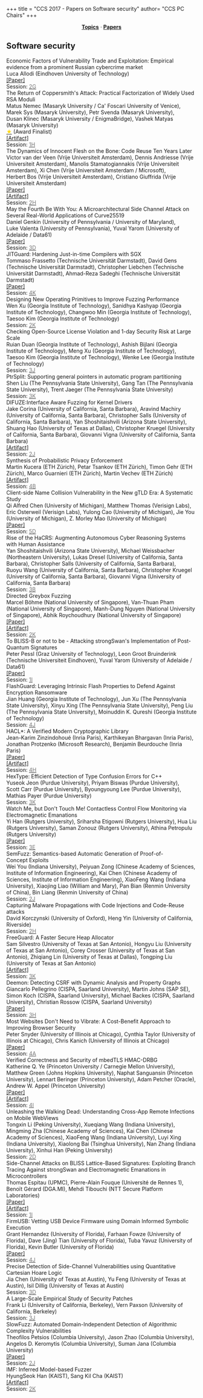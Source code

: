 +++
title = "CCS 2017 - Papers on Software security"
author= "CCS PC Chairs"
+++
<center><a href="/topics"><b>Topics</b></a> &middot; <a href="/papers"><b>Papers</b></a></center>
<p>
<h2>Software security</h2><div class="bpaper"><span class="ptitle">Economic Factors of Vulnerability Trade and Exploitation: Empirical evidence from a prominent Russian cybercrime market</span></br><div class="pblock"><span class="author">Luca&nbsp;Allodi</span> <span class="institution">(Eindhoven University of Technology)</span><br><div class="pextra"><a href="https://arxiv.org/abs/1708.04866">[Paper]</a><br>Session: <a href="/session-G2"><font color="#777">2G</font></a></div></div></div><div class="bpaper"><span class="ptitle">The Return of Coppersmith's Attack: Practical Factorization of Widely Used RSA Moduli</span></br><div class="pblock"><span class="author">Matus&nbsp;Nemec</span> <span class="institution">(Masaryk University / Ca' Foscari University of Venice)</span>, <span class="author">Marek&nbsp;Sys</span> <span class="institution">(Masaryk University)</span>, <span class="author">Petr&nbsp;Svenda</span> <span class="institution">(Masaryk University)</span>, <span class="author">Dusan&nbsp;Klinec</span> <span class="institution">(Masaryk University / EnigmaBridge)</span>, <span class="author">Vashek&nbsp;Matyas</span> <span class="institution">(Masaryk University)</span><br><div class="pextra"><a href="/finalists"><font color="#FFD700">&#9733;</font></a> (Award Finalist)<br><a href="https://crocs.fi.muni.cz/papers/rsa_ccs17">[Artifact]</a><br>Session: <a href="/session-H1"><font color="#777">1H</font></a></div></div></div><div class="bpaper"><span class="ptitle">The Dynamics of Innocent Flesh on the Bone: Code Reuse Ten Years Later</span></br><div class="pblock"><span class="author">Victor&nbsp;van&nbsp;der&nbsp;Veen</span> <span class="institution">(Vrije Universiteit Amsterdam)</span>, <span class="author">Dennis&nbsp;Andriesse</span> <span class="institution">(Vrije Universiteit Amsterdam)</span>, <span class="author">Manolis&nbsp;Stamatogiannakis</span> <span class="institution">(Vrije Universiteit Amsterdam)</span>, <span class="author">Xi&nbsp;Chen</span> <span class="institution">(Vrije Universiteit Amsterdam / Microsoft)</span>, <span class="author">Herbert&nbsp;Bos</span> <span class="institution">(Vrije Universiteit Amsterdam)</span>, <span class="author">Cristiano&nbsp;Giuffrida</span> <span class="institution">(Vrije Universiteit Amsterdam)</span><br><div class="pextra"><a href="https://vvdveen.com/publications/newton.pdf">[Paper]</a><br><a href="https://vusec.net/projects/newton">[Artifact]</a><br>Session: <a href="/session-H2"><font color="#777">2H</font></a></div></div></div><div class="bpaper"><span class="ptitle">May the Fourth Be With You: A Microarchitectural Side Channel Attack on Several Real-World Applications of Curve25519</span></br><div class="pblock"><span class="author">Daniel&nbsp;Genkin</span> <span class="institution">(University of Pennsylvania / University of Maryland)</span>, <span class="author">Luke&nbsp;Valenta</span> <span class="institution">(University of Pennsylvania)</span>, <span class="author">Yuval&nbsp;Yarom</span> <span class="institution">(University of Adelaide / Data61)</span><br><div class="pextra"><a href="https://eprint.iacr.org/2017/806">[Paper]</a><br>Session: <a href="/session-D3"><font color="#777">3D</font></a></div></div></div><div class="bpaper"><span class="ptitle">JITGuard: Hardening Just-in-time Compilers with SGX</span></br><div class="pblock"><span class="author">Tommaso&nbsp;Frassetto</span> <span class="institution">(Technische Universit&auml;t Darmstadt)</span>, <span class="author">David&nbsp;Gens</span> <span class="institution">(Technische Universit&auml;t Darmstadt)</span>, <span class="author">Christopher&nbsp;Liebchen</span> <span class="institution">(Technische Universit&auml;t Darmstadt)</span>, <span class="author">Ahmad-Reza&nbsp;Sadeghi</span> <span class="institution">(Technische Universit&auml;t Darmstadt)</span><br><div class="pextra"><a href="https://www.informatik.tu-darmstadt.de/fileadmin/user_upload/Group_TRUST/PubsPDF/JITGuard-authorversion.pdf">[Paper]</a><br>Session: <a href="/session-K4"><font color="#777">4K</font></a></div></div></div><div class="bpaper"><span class="ptitle">Designing New Operating Primitives to Improve Fuzzing Performance</span></br><div class="pblock"><span class="author">Wen&nbsp;Xu</span> <span class="institution">(Georgia Institute of Technology)</span>, <span class="author">Sanidhya&nbsp;Kashyap</span> <span class="institution">(Georgia Institute of Technology)</span>, <span class="author">Changwoo&nbsp;Min</span> <span class="institution">(Georgia Institute of Technology)</span>, <span class="author">Taesoo&nbsp;Kim</span> <span class="institution">(Georgia Institute of Technology)</span><br><div class="pextra">Session: <a href="/session-K2"><font color="#777">2K</font></a></div></div></div><div class="bpaper"><span class="ptitle">Checking Open-Source License Violation and 1-day Security Risk at Large Scale</span></br><div class="pblock"><span class="author">Ruian&nbsp;Duan</span> <span class="institution">(Georgia Institute of Technology)</span>, <span class="author">Ashish&nbsp;Bijlani</span> <span class="institution">(Georgia Institute of Technology)</span>, <span class="author">Meng&nbsp;Xu</span> <span class="institution">(Georgia Institute of Technology)</span>, <span class="author">Taesoo&nbsp;Kim</span> <span class="institution">(Georgia Institute of Technology)</span>, <span class="author">Wenke&nbsp;Lee</span> <span class="institution">(Georgia Institute of Technology)</span><br><div class="pextra">Session: <a href="/session-J3"><font color="#777">3J</font></a></div></div></div><div class="bpaper"><span class="ptitle">PtrSplit: Supporting general pointers in automatic program partitioning</span></br><div class="pblock"><span class="author">Shen&nbsp;Liu</span> <span class="institution">(The Pennsylvania State University)</span>, <span class="author">Gang&nbsp;Tan</span> <span class="institution">(The Pennsylvania State University)</span>, <span class="author">Trent&nbsp;Jaeger</span> <span class="institution">(The Pennsylvania State University)</span><br><div class="pextra">Session: <a href="/session-K3"><font color="#777">3K</font></a></div></div></div><div class="bpaper"><span class="ptitle">DIFUZE:Interface Aware Fuzzing for Kernel Drivers</span></br><div class="pblock"><span class="author">Jake&nbsp;Corina</span> <span class="institution">(University of California, Santa Barbara)</span>, <span class="author">Aravind&nbsp;Machiry</span> <span class="institution">(University of California, Santa Barbara)</span>, <span class="author">Christopher&nbsp;Salls</span> <span class="institution">(University of California, Santa Barbara)</span>, <span class="author">Yan&nbsp;Shoshitaishvili</span> <span class="institution">(Arizona State University)</span>, <span class="author">Shuang&nbsp;Hao</span> <span class="institution">(University of Texas at Dallas)</span>, <span class="author">Christopher&nbsp;Kruegel</span> <span class="institution">(University of California, Santa Barbara)</span>, <span class="author">Giovanni&nbsp;Vigna</span> <span class="institution">(University of California, Santa Barbara)</span><br><div class="pextra"><a href="https://github.com/ucsb-seclab/difuze">[Artifact]</a><br>Session: <a href="/session-J2"><font color="#777">2J</font></a></div></div></div><div class="bpaper"><span class="ptitle">Synthesis of Probabilistic Privacy Enforcement</span></br><div class="pblock"><span class="author">Martin&nbsp;Kucera</span> <span class="institution">(ETH Z&uuml;rich)</span>, <span class="author">Petar&nbsp;Tsankov</span> <span class="institution">(ETH Z&uuml;rich)</span>, <span class="author">Timon&nbsp;Gehr</span> <span class="institution">(ETH Z&uuml;rich)</span>, <span class="author">Marco&nbsp;Guarnieri</span> <span class="institution">(ETH Z&uuml;rich)</span>, <span class="author">Martin&nbsp;Vechev</span> <span class="institution">(ETH Z&uuml;rich)</span><br><div class="pextra"><a href="http://www.srl.inf.ethz.ch/probabilistic-security">[Artifact]</a><br>Session: <a href="/session-B4"><font color="#777">4B</font></a></div></div></div><div class="bpaper"><span class="ptitle">Client-side Name Collision Vulnerability in the New gTLD Era: A Systematic Study</span></br><div class="pblock"><span class="author">Qi&nbsp;Alfred&nbsp;Chen</span> <span class="institution">(University of Michigan)</span>, <span class="author">Matthew&nbsp;Thomas</span> <span class="institution">(Verisign Labs)</span>, <span class="author">Eric&nbsp;Osterweil</span> <span class="institution">(Verisign Labs)</span>, <span class="author">Yulong&nbsp;Cao</span> <span class="institution">(University of Michigan)</span>, <span class="author">Jie&nbsp;You</span> <span class="institution">(University of Michigan)</span>, <span class="author">Z.&nbsp;Morley&nbsp;Mao</span> <span class="institution">(University of Michigan)</span><br><div class="pextra"><a href="http://web.eecs.umich.edu/~alfchen/alfred_ccs17.pdf">[Paper]</a><br>Session: <a href="/session-D5"><font color="#777">5D</font></a></div></div></div><div class="bpaper"><span class="ptitle">Rise of the HaCRS: Augmenting Autonomous Cyber Reasoning Systems with Human Assistance</span></br><div class="pblock"><span class="author">Yan&nbsp;Shoshitaishvili</span> <span class="institution">(Arizona State University)</span>, <span class="author">Michael&nbsp;Weissbacher</span> <span class="institution">(Northeastern University)</span>, <span class="author">Lukas&nbsp;Dresel</span> <span class="institution">(University of California, Santa Barbara)</span>, <span class="author">Christopher&nbsp;Salls</span> <span class="institution">(University of California, Santa Barbara)</span>, <span class="author">Ruoyu&nbsp;Wang</span> <span class="institution">(University of California, Santa Barbara)</span>, <span class="author">Christopher&nbsp;Kruegel</span> <span class="institution">(University of California, Santa Barbara)</span>, <span class="author">Giovanni&nbsp;Vigna</span> <span class="institution">(University of California, Santa Barbara)</span><br><div class="pextra">Session: <a href="/session-B3"><font color="#777">3B</font></a></div></div></div><div class="bpaper"><span class="ptitle">Directed Greybox Fuzzing</span></br><div class="pblock"><span class="author">Marcel&nbsp;B&ouml;hme</span> <span class="institution">(National University of Singapore)</span>, <span class="author">Van-Thuan&nbsp;Pham</span> <span class="institution">(National University of Singapore)</span>, <span class="author">Manh-Dung&nbsp;Nguyen</span> <span class="institution">(National University of Singapore)</span>, <span class="author">Abhik&nbsp;Roychoudhury</span> <span class="institution">(National University of Singapore)</span><br><div class="pextra"><a href="https://www.comp.nus.edu.sg/~mboehme/paper/CCS17.pdf">[Paper]</a><br><a href="https://github.com/aflgo/aflgo">[Artifact]</a><br>Session: <a href="/session-K2"><font color="#777">2K</font></a></div></div></div><div class="bpaper"><span class="ptitle">To BLISS-B or not to be - Attacking strongSwan's Implementation of Post-Quantum Signatures</span></br><div class="pblock"><span class="author">Peter&nbsp;Pessl</span> <span class="institution">(Graz University of Technology)</span>, <span class="author">Leon&nbsp;Groot&nbsp;Bruinderink</span> <span class="institution">(Technische Universiteit Eindhoven)</span>, <span class="author">Yuval&nbsp;Yarom</span> <span class="institution">(University of Adelaide / Data61)</span><br><div class="pextra"><a href="https://eprint.iacr.org/2017/490">[Paper]</a><br>Session: <a href="/session-I1"><font color="#777">1I</font></a></div></div></div><div class="bpaper"><span class="ptitle">FlashGuard: Leveraging Intrinsic Flash Properties to Defend Against Encryption Ransomware</span></br><div class="pblock"><span class="author">Jian&nbsp;Huang</span> <span class="institution">(Georgia Institute of Technology)</span>, <span class="author">Jun&nbsp;Xu</span> <span class="institution">(The Pennsylvania State University)</span>, <span class="author">Xinyu&nbsp;Xing</span> <span class="institution">(The Pennsylvania State University)</span>, <span class="author">Peng&nbsp;Liu</span> <span class="institution">(The Pennsylvania State University)</span>, <span class="author">Moinuddin&nbsp;K.&nbsp;Qureshi</span> <span class="institution">(Georgia Institute of Technology)</span><br><div class="pextra">Session: <a href="/session-J4"><font color="#777">4J</font></a></div></div></div><div class="bpaper"><span class="ptitle">HACL&#42;: A Verified Modern Cryptographic Library</span></br><div class="pblock"><span class="author">Jean-Karim Zinzindohou&eacute;</span> <span class="institution">(Inria Paris)</span>, <span class="author">Karthikeyan&nbsp;Bhargavan</span> <span class="institution">(Inria Paris)</span>, <span class="author">Jonathan&nbsp;Protzenko</span> <span class="institution">(Microsoft Research)</span>, <span class="author">Benjamin&nbsp;Beurdouche</span> <span class="institution">(Inria Paris)</span><br><div class="pextra"><a href="https://eprint.iacr.org/2017/536">[Paper]</a><br><a href="https://github.com/mitls/hacl-star">[Artifact]</a><br>Session: <a href="/session-H4"><font color="#777">4H</font></a></div></div></div><div class="bpaper"><span class="ptitle">HexType: Efficient Detection of Type Confusion Errors for C++</span></br><div class="pblock"><span class="author">Yuseok&nbsp;Jeon</span> <span class="institution">(Purdue University)</span>, <span class="author">Priyam&nbsp;Biswas</span> <span class="institution">(Purdue University)</span>, <span class="author">Scott&nbsp;Carr</span> <span class="institution">(Purdue University)</span>, <span class="author">Byoungyoung&nbsp;Lee</span> <span class="institution">(Purdue University)</span>, <span class="author">Mathias&nbsp;Payer</span> <span class="institution">(Purdue University)</span><br><div class="pextra">Session: <a href="/session-K3"><font color="#777">3K</font></a></div></div></div><div class="bpaper"><span class="ptitle">Watch Me, but Don't Touch Me! Contactless Control Flow Monitoring via Electromagnetic Emanations</span></br><div class="pblock"><span class="author">Yi&nbsp;Han</span> <span class="institution">(Rutgers University)</span>, <span class="author">Sriharsha&nbsp;Etigowni</span> <span class="institution">(Rutgers University)</span>, <span class="author">Hua&nbsp;Liu</span> <span class="institution">(Rutgers University)</span>, <span class="author">Saman&nbsp;Zonouz</span> <span class="institution">(Rutgers University)</span>, <span class="author">Athina&nbsp;Petropulu</span> <span class="institution">(Rutgers University)</span><br><div class="pextra"><a href="https://arxiv.org/abs/1708.09099">[Paper]</a><br>Session: <a href="/session-E3"><font color="#777">3E</font></a></div></div></div><div class="bpaper"><span class="ptitle">SemFuzz: Semantics-based Automatic Generation of Proof-of-Concept&nbsp;Exploits</span></br><div class="pblock"><span class="author">Wei&nbsp;You</span> <span class="institution">(Indiana University)</span>, <span class="author">Peiyuan&nbsp;Zong</span> <span class="institution">(Chinese Academy of Sciences, Institute of Information Engineering)</span>, <span class="author">Kai&nbsp;Chen</span> <span class="institution">(Chinese Academy of Sciences, Institute of Information Engineering)</span>, <span class="author">XiaoFeng&nbsp;Wang</span> <span class="institution">(Indiana University)</span>, <span class="author">Xiaojing&nbsp;Liao</span> <span class="institution">(William and Mary)</span>, <span class="author">Pan&nbsp;Bian</span> <span class="institution">(Renmin University of China)</span>, <span class="author">Bin&nbsp;Liang</span> <span class="institution">(Renmin University of China)</span><br><div class="pextra">Session: <a href="/session-J2"><font color="#777">2J</font></a></div></div></div><div class="bpaper"><span class="ptitle">Capturing Malware Propagations with Code Injections and Code-Reuse attacks</span></br><div class="pblock"><span class="author">David&nbsp;Korczynski</span> <span class="institution">(University of Oxford)</span>, <span class="author">Heng&nbsp;Yin</span> <span class="institution">(University of California, Riverside)</span><br><div class="pextra">Session: <a href="/session-H2"><font color="#777">2H</font></a></div></div></div><div class="bpaper"><span class="ptitle">FreeGuard: A Faster Secure Heap Allocator</span></br><div class="pblock"><span class="author">Sam&nbsp;Silvestro</span> <span class="institution">(University of Texas at San Antonio)</span>, <span class="author">Hongyu&nbsp;Liu</span> <span class="institution">(University of Texas at San Antonio)</span>, <span class="author">Corey&nbsp;Crosser</span> <span class="institution">(University of Texas at San Antonio)</span>, <span class="author">Zhiqiang&nbsp;Lin</span> <span class="institution">(University of Texas at Dallas)</span>, <span class="author">Tongping&nbsp;Liu</span> <span class="institution">(University of Texas at San Antonio)</span><br><div class="pextra"><a href="https://github.com/UTSASRG/FreeGuard">[Artifact]</a><br>Session: <a href="/session-K3"><font color="#777">3K</font></a></div></div></div><div class="bpaper"><span class="ptitle">Deemon: Detecting CSRF with Dynamic Analysis and Property Graphs</span></br><div class="pblock"><span class="author">Giancarlo&nbsp;Pellegrino</span> <span class="institution">(CISPA, Saarland University)</span>, <span class="author">Martin&nbsp;Johns</span> <span class="institution">(SAP SE)</span>, <span class="author">Simon&nbsp;Koch</span> <span class="institution">(CISPA, Saarland University)</span>, <span class="author">Michael&nbsp;Backes</span> <span class="institution">(CISPA, Saarland University)</span>, <span class="author">Christian&nbsp;Rossow</span> <span class="institution">(CISPA, Saarland University)</span><br><div class="pextra"><a href="https://arxiv.org/pdf/1708.08786.pdf">[Paper]</a><br>Session: <a href="/session-H3"><font color="#777">3H</font></a></div></div></div><div class="bpaper"><span class="ptitle">Most Websites Don't Need to Vibrate: A Cost-Benefit Approach to Improving Browser Security</span></br><div class="pblock"><span class="author">Peter&nbsp;Snyder</span> <span class="institution">(University of Illinois at Chicago)</span>, <span class="author">Cynthia&nbsp;Taylor</span> <span class="institution">(University of Illinois at Chicago)</span>, <span class="author">Chris&nbsp;Kanich</span> <span class="institution">(University of Illinois at Chicago)</span><br><div class="pextra"><a href="https://arxiv.org/abs/1708.08510">[Paper]</a><br>Session: <a href="/session-A4"><font color="#777">4A</font></a></div></div></div><div class="bpaper"><span class="ptitle">Verified Correctness and Security of mbedTLS HMAC-DRBG</span></br><div class="pblock"><span class="author">Katherine&nbsp;Q.&nbsp;Ye</span> <span class="institution">(Princeton University / Carnegie Mellon University)</span>, <span class="author">Matthew&nbsp;Green</span> <span class="institution">(Johns Hopkins University)</span>, <span class="author">Naphat&nbsp;Sanguansin</span> <span class="institution">(Princeton University)</span>, <span class="author">Lennart&nbsp;Beringer</span> <span class="institution">(Princeton University)</span>, <span class="author">Adam&nbsp;Petcher</span> <span class="institution">(Oracle)</span>, <span class="author">Andrew&nbsp;W.&nbsp;Appel</span> <span class="institution">(Princeton University)</span><br><div class="pextra"><a href="https://arxiv.org/abs/1708.08542">[Paper]</a><br><a href="http://github.com/PrincetonUniversity/VST/tree/master/hmacdrbg">[Artifact]</a><br>Session: <a href="/session-I4"><font color="#777">4I</font></a></div></div></div><div class="bpaper"><span class="ptitle">Unleashing the Walking Dead: Understanding Cross-App Remote Infections on Mobile WebViews</span></br><div class="pblock"><span class="author">Tongxin&nbsp;Li</span> <span class="institution">(Peking University)</span>, <span class="author">Xueqiang&nbsp;Wang</span> <span class="institution">(Indiana University)</span>, <span class="author">Mingming&nbsp;Zha</span> <span class="institution">(Chinese Academy of Sciences)</span>, <span class="author">Kai&nbsp;Chen</span> <span class="institution">(Chinese Academy of Sciences)</span>, <span class="author">XiaoFeng&nbsp;Wang</span> <span class="institution">(Indiana University)</span>, <span class="author">Luyi&nbsp;Xing</span> <span class="institution">(Indiana University)</span>, <span class="author">Xiaolong&nbsp;Bai</span> <span class="institution">(Tsinghua University)</span>, <span class="author">Nan&nbsp;Zhang</span> <span class="institution">(Indiana University)</span>, <span class="author">Xinhui&nbsp;Han</span> <span class="institution">(Peking University)</span><br><div class="pextra">Session: <a href="/session-D2"><font color="#777">2D</font></a></div></div></div><div class="bpaper"><span class="ptitle">Side-Channel Attacks on BLISS Lattice-Based Signatures: Exploiting Branch Tracing Against strongSwan and Electromagnetic Emanations in Microcontrollers</span></br><div class="pblock"><span class="author">Thomas&nbsp;Espitau</span> <span class="institution">(UPMC)</span>, <span class="author">Pierre-Alain&nbsp;Fouque</span> <span class="institution">(Universit&eacute;&nbsp;de Rennes 1)</span>, <span class="author">Beno&iuml;t&nbsp;G&eacute;rard</span> <span class="institution">(DGA.MI)</span>, <span class="author">Mehdi&nbsp;Tibouchi</span> <span class="institution">(NTT Secure Platform Laboratories)</span><br><div class="pextra"><a href="https://eprint.iacr.org/2017/505">[Paper]</a><br><a href="https://github.com/mti/bliss-sidechannel">[Artifact]</a><br>Session: <a href="/session-I1"><font color="#777">1I</font></a></div></div></div><div class="bpaper"><span class="ptitle">FirmUSB: Vetting USB Device Firmware using Domain Informed Symbolic Execution</span></br><div class="pblock"><span class="author">Grant&nbsp;Hernandez</span> <span class="institution">(University of Florida)</span>, <span class="author">Farhaan&nbsp;Fowze</span> <span class="institution">(University of Florida)</span>, <span class="author">Dave&nbsp;(Jing)&nbsp;Tian</span> <span class="institution">(University of Florida)</span>, <span class="author">Tuba&nbsp;Yavuz</span> <span class="institution">(University of Florida)</span>, <span class="author">Kevin&nbsp;Butler</span> <span class="institution">(University of Florida)</span><br><div class="pextra"><a href="https://arxiv.org/abs/1708.09114">[Paper]</a><br>Session: <a href="/session-J4"><font color="#777">4J</font></a></div></div></div><div class="bpaper"><span class="ptitle">Precise Detection of Side-Channel Vulnerabilities using Quantitative Cartesian Hoare Logic</span></br><div class="pblock"><span class="author">Jia&nbsp;Chen</span> <span class="institution">(University of Texas at Austin)</span>, <span class="author">Yu&nbsp;Feng</span> <span class="institution">(University of Texas at Austin)</span>, <span class="author">Isil&nbsp;Dillig</span> <span class="institution">(University of Texas at Austin)</span><br><div class="pextra">Session: <a href="/session-D3"><font color="#777">3D</font></a></div></div></div><div class="bpaper"><span class="ptitle">A Large-Scale Empirical Study of Security Patches</span></br><div class="pblock"><span class="author">Frank&nbsp;Li</span> <span class="institution">(University of California, Berkeley)</span>, <span class="author">Vern&nbsp;Paxson</span> <span class="institution">(University of California, Berkeley)</span><br><div class="pextra">Session: <a href="/session-J3"><font color="#777">3J</font></a></div></div></div><div class="bpaper"><span class="ptitle">SlowFuzz: Automated Domain-Independent Detection of Algorithmic Complexity Vulnerabilities</span></br><div class="pblock"><span class="author">Theofilos&nbsp;Petsios</span> <span class="institution">(Columbia University)</span>, <span class="author">Jason&nbsp;Zhao</span> <span class="institution">(Columbia University)</span>, <span class="author">Angelos&nbsp;D.&nbsp;Keromytis</span> <span class="institution">(Columbia University)</span>, <span class="author">Suman&nbsp;Jana</span> <span class="institution">(Columbia University)</span><br><div class="pextra"><a href="https://arxiv.org/abs/1708.08437">[Paper]</a><br>Session: <a href="/session-J2"><font color="#777">2J</font></a></div></div></div><div class="bpaper"><span class="ptitle">IMF: Inferred Model-based Fuzzer</span></br><div class="pblock"><span class="author">HyungSeok&nbsp;Han</span> <span class="institution">(KAIST)</span>, <span class="author">Sang&nbsp;Kil&nbsp;Cha</span> <span class="institution">(KAIST)</span><br><div class="pextra"><a href="https://github.com/SoftSec-KAIST/IMF">[Artifact]</a><br>Session: <a href="/session-K2"><font color="#777">2K</font></a></div></div></div>